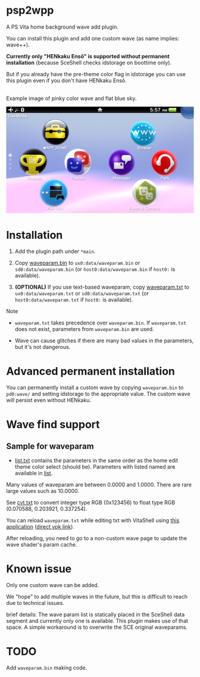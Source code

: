 # psp2wpp

A PS Vita home background wave add plugin.

You can install this plugin and add one custom wave (as name implies: wave++).

**Currently only "HENkaku Ensõ" is supported without permanent installation** (because SceShell checks idstorage on boottime only).

But if you already have the pre-theme color flag in idstorage you can use this plugin even if you don't have HENkaku Ensõ.

<br>
Example image of pinky color wave and flat blue sky.

![image0.png](https://github.com/Princess-of-Sleeping/psp2wpp/blob/master/preset/image0.png)

# Installation

1. Add the plugin path under `*main`.

2. Copy [waveparam.bin](https://github.com/Princess-of-Sleeping/psp2wpp/blob/master/preset/waveparam.bin) to `ux0:data/waveparam.bin` or `sd0:data/waveparam.bin` (or `host0:data/waveparam.bin` if `host0:` is available).

3. **(OPTIONAL)** If you use text-based waveparam, copy [waveparam.txt](https://github.com/Princess-of-Sleeping/psp2wpp/blob/master/preset/waveparam.txt) to `ux0:data/waveparam.txt` or `sd0:data/waveparam.txt` (or `host0:data/waveparam.txt` if `host0:` is available).

Note

- `waveparam.txt` takes precedence over `waveparam.bin`. If `waveparam.txt` does not exist, parameters from `waveparam.bin` are used.

- Wave can cause glitches if there are many bad values in the parameters, but it's not dangerous.

# Advanced permanent installation

You can permanently install a custom wave by copying `waveparam.bin` to `pd0:wave/` and setting idstorage to the appropriate value. The custom wave will persist even without HENkaku.

# Wave find support

## Sample for waveparam

- [list.txt](https://github.com/Princess-of-Sleeping/psp2wpp/blob/master/color/list.txt) contains the parameters in the same order as the home edit theme color select (should be). Parameters with listed named are available in [list](https://github.com/Princess-of-Sleeping/psp2wpp/blob/master/color/list/).

Many values of waveparam are between 0.0000 and 1.0000. There are rare large values such as 10.0000.

See [cvt.txt](https://github.com/Princess-of-Sleeping/psp2wpp/blob/master/color/cvt.txt) to convert integer type RGB (0x123456) to float type RGB (0.070588, 0.203921, 0.337254).

You can reload `waveparam.txt` while editing txt with VitaShell using [this application](https://github.com/Princess-of-Sleeping/psp2wpp-reload/) ([direct vpk link](https://github.com/Princess-of-Sleeping/psp2wpp-reload/releases/download/v1.0/psp2wpp_reload.vpk)).

After reloading, you need to go to a non-custom wave page to update the wave shader's param cache.

# Known issue

Only one custom wave can be added.

  We "hope" to add multiple waves in the future, but this is difficult to reach due to technical issues.

  brief details: The wave param list is statically placed in the SceShell data segment and currently only one is available. This plugin makes use of that space. A simple workaround is to overwrite the SCE original waveparams.

# TODO

Add `waveparam.bin` making code.
